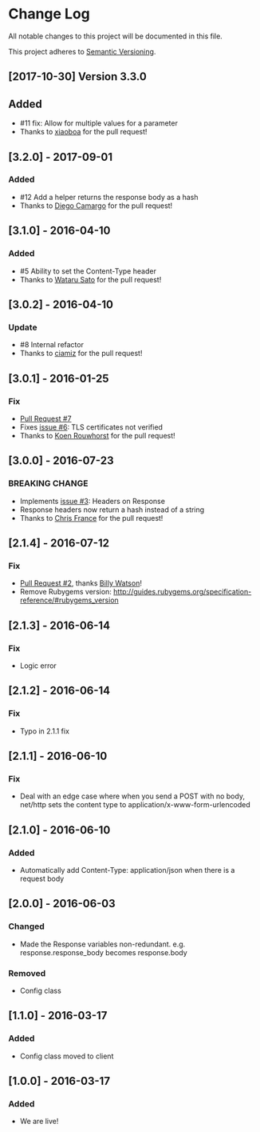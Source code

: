 # Change Log
All notable changes to this project will be documented in this file.

This project adheres to [Semantic Versioning](http://semver.org/).

[2017-10-30] Version 3.3.0
--------------------------
## Added
- #11 fix: Allow for multiple values for a parameter
- Thanks to [xiaoboa](https://github.com/xiaoboa) for the pull request!

## [3.2.0] - 2017-09-01
### Added
- #12 Add a helper returns the response body as a hash
- Thanks to [Diego Camargo](https://github.com/belfazt) for the pull request!

## [3.1.0] - 2016-04-10
### Added
- #5 Ability to set the Content-Type header
- Thanks to [Wataru Sato](https://github.com/awwa) for the pull request!

## [3.0.2] - 2016-04-10
### Update
- #8 Internal refactor
- Thanks to [ciamiz](https://github.com/ciamiz) for the pull request!

## [3.0.1] - 2016-01-25
### Fix
- [Pull Request #7](https://github.com/sendgrid/ruby-http-client/pull/7)
- Fixes [issue #6](https://github.com/sendgrid/ruby-http-client/issues/6): TLS certificates not verified
- Thanks to [Koen Rouwhorst](https://github.com/koenrh) for the pull request!

## [3.0.0] - 2016-07-23
### BREAKING CHANGE
- Implements [issue #3](https://github.com/sendgrid/ruby-http-client/issues/3): Headers on Response
- Response headers now return a hash instead of a string
- Thanks to [Chris France](https://github.com/hipsterelitist) for the pull request!

## [2.1.4] - 2016-07-12
### Fix
- [Pull Request #2](https://github.com/sendgrid/ruby-http-client/pull/2), thanks [Billy Watson](https://github.com/billywatson)!
- Remove Rubygems version: http://guides.rubygems.org/specification-reference/#rubygems_version

## [2.1.3] - 2016-06-14
### Fix
- Logic error

## [2.1.2] - 2016-06-14
### Fix
- Typo in 2.1.1 fix

## [2.1.1] - 2016-06-10
### Fix
- Deal with an edge case where when you send a POST with no body, net/http sets the content type to application/x-www-form-urlencoded

## [2.1.0] - 2016-06-10
### Added
- Automatically add Content-Type: application/json when there is a request body

## [2.0.0] - 2016-06-03
### Changed
- Made the Response variables non-redundant. e.g. response.response_body becomes response.body

### Removed
- Config class

## [1.1.0] - 2016-03-17
### Added
- Config class moved to client

## [1.0.0] - 2016-03-17
### Added
- We are live!